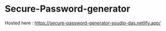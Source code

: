 # Secure-Password-generator
Hosted here : https://secure-password-generator-soudip-das.netlify.app/
